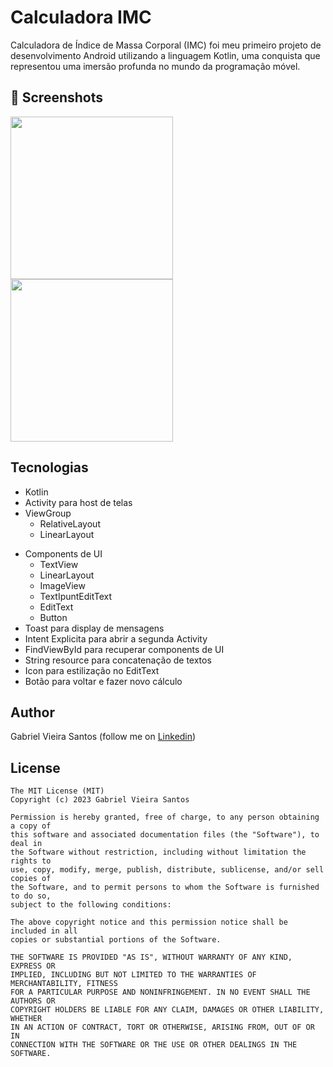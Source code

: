 # Calculadora IMC
Calculadora de Índice de Massa Corporal (IMC) foi meu primeiro projeto de desenvolvimento Android utilizando a linguagem Kotlin, uma conquista que representou uma imersão profunda no mundo da programação móvel. 


## :camera_flash: Screenshots
<!-- You can add more screenshots here if you like -->

<img src="https://github.com/gabrielvisantos/CalculadoraIMC/assets/136618235/63b0d81f-595d-441f-9e94-e77394d0cdf1" width=260/>
<img src="https://github.com/gabrielvisantos/CalculadoraIMC/assets/136618235/a929b04f-b393-4a2d-9c37-90e3513f7b67" width=260/>



## Tecnologias
* Kotlin
* Activity para host de telas
* ViewGroup
    * RelativeLayout
    * LinearLayout
- Components de UI
    - TextView
    - LinearLayout
    - ImageView
    - TextIpuntEditText
    - EditText
    - Button
- Toast para display de mensagens
- Intent Explicita para abrir a segunda Activity
- FindViewById para recuperar components de UI
- String resource para concatenação de textos
- Icon para estilização no EditText
- Botão para voltar e fazer novo cálculo


## Author
Gabriel Vieira Santos (follow me on [Linkedin](https://www.linkedin.com/in/gabrielvisantos/))

## License
```
The MIT License (MIT)
Copyright (c) 2023 Gabriel Vieira Santos

Permission is hereby granted, free of charge, to any person obtaining a copy of
this software and associated documentation files (the "Software"), to deal in
the Software without restriction, including without limitation the rights to
use, copy, modify, merge, publish, distribute, sublicense, and/or sell copies of
the Software, and to permit persons to whom the Software is furnished to do so,
subject to the following conditions:

The above copyright notice and this permission notice shall be included in all
copies or substantial portions of the Software.

THE SOFTWARE IS PROVIDED "AS IS", WITHOUT WARRANTY OF ANY KIND, EXPRESS OR
IMPLIED, INCLUDING BUT NOT LIMITED TO THE WARRANTIES OF MERCHANTABILITY, FITNESS
FOR A PARTICULAR PURPOSE AND NONINFRINGEMENT. IN NO EVENT SHALL THE AUTHORS OR
COPYRIGHT HOLDERS BE LIABLE FOR ANY CLAIM, DAMAGES OR OTHER LIABILITY, WHETHER
IN AN ACTION OF CONTRACT, TORT OR OTHERWISE, ARISING FROM, OUT OF OR IN
CONNECTION WITH THE SOFTWARE OR THE USE OR OTHER DEALINGS IN THE SOFTWARE.
```
